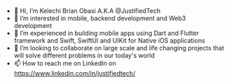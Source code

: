 - 👋 Hi, I’m  Kelechi Brian Obasi A.K.A @JustifiedTech
- 👀 I’m interested in mobile, backend development and Web3 development 
- 🌱 I’m experienced in building mobile apps using Dart and Flutter framework and Swift, SwiftUI and UIKit for Native iOS applications
- 💞️ I’m looking to collaborate on large scale and life changing projects that will solve different problems in our today's world
- 📫 How to reach me on LinkedIn on https://www.linkedin.com/in/justifiedtech/

<!---
JustifiedTech is a ✨ special ✨ repository because its `README.md` (this file) appears on your GitHub profile.
You can click the Preview link to take a look at your changes.
--->
